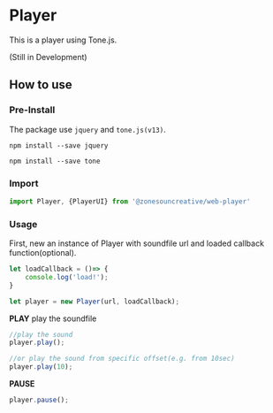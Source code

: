 # Player

This is a player using Tone.js.

(Still in Development)


## How to use

### Pre-Install

The package use `jquery` and `tone.js(v13)`.

```shell
npm install --save jquery
```

```shell
npm install --save tone
```

### Import

```javascript
import Player, {PlayerUI} from '@zonesouncreative/web-player'
```

### Usage

First, new an instance of Player with soundfile url and loaded callback function(optional).

```js
let loadCallback = ()=> {
    console.log('load!');
}

let player = new Player(url, loadCallback);
```

**PLAY**
play the soundfile

```js
//play the sound
player.play();

//or play the sound from specific offset(e.g. from 10sec)
player.play(10);
```

**PAUSE**

```js
player.pause();
```
